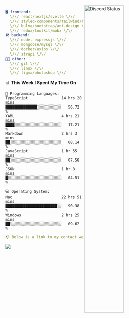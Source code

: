 
<a href="https://discord.com/users/279302975371870218" target="_blank">
    <img width="50%" align="right" alt="Discord Status" src="https://lanyard.cnrad.dev/api/279302975371870218?bg=161B22&borderRadius=5px%205px%200%200&hideTimestamp=true&idleMessage=Just%20chillin%27%20at%20the%20moment&animated=true">
</a>

```yaml
🖥️ frontend: 
  \/\/ react/nextjs/svelte \/\/
  \/\/ styled-components/tailwind/mui/
  \/\/ bulma/bootstrap/ant-design \/\/
  \/\/ redux/toolkit/mobx \/\/
🛠 backend: 
  \/\/ node, expressjs \/\/
  \/\/ mongoose/mysql \/\/
  \/\/ docker/axios \/\/
  \/\/ strapi \/\/
👨‍💻 other: 
  \/\/ git \/\/ 
  \/\/ linux \/\/
  \/\/ figma/photoshop \/\/
```
<!--START_SECTION:waka-->
📊 **This Week I Spent My Time On** 

```text
💬 Programming Languages: 
TypeScript               14 hrs 20 mins      ██████████████░░░░░░░░░░░   56.72 % 
YAML                     4 hrs 21 mins       ████░░░░░░░░░░░░░░░░░░░░░   17.21 % 
Markdown                 2 hrs 3 mins        ██░░░░░░░░░░░░░░░░░░░░░░░   08.14 % 
JavaScript               1 hr 55 mins        ██░░░░░░░░░░░░░░░░░░░░░░░   07.58 % 
JSON                     1 hr 8 mins         █░░░░░░░░░░░░░░░░░░░░░░░░   04.51 % 

💻 Operating System: 
Mac                      22 hrs 51 mins      ███████████████████████░░   90.38 % 
Windows                  2 hrs 25 mins       ██░░░░░░░░░░░░░░░░░░░░░░░   09.62 % 
```


<!--END_SECTION:waka-->
```yaml
📭 Below is a link to my contact website 
```
<a href="https://mxns.xyz" target="_black"> <img src="https://img.shields.io/badge/website-161B22?style=for-the-badge&logo=About.me&logoColor=white"></img> <a/>
